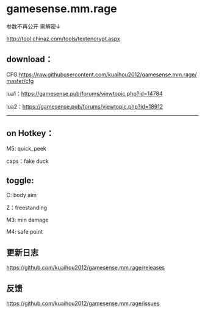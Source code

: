 # gamesense.mm.rage

参数不再公开
需解密↓

http://tool.chinaz.com/tools/textencrypt.aspx


download：
---

CFG:https://raw.githubusercontent.com/kuaihou2012/gamesense.mm.rage/master/cfg

lua1：https://gamesense.pub/forums/viewtopic.php?id=14784

lua2：https://gamesense.pub/forums/viewtopic.php?id=18912



-------------------------------------------------------------------------------------------

on Hotkey：
---

M5: quick_peek

caps：fake duck

toggle:
---
C: body aim

Z：freestanding

M3: min damage

M4: safe point

更新日志
--
https://github.com/kuaihou2012/gamesense.mm.rage/releases

反馈
--
https://github.com/kuaihou2012/gamesense.mm.rage/issues
